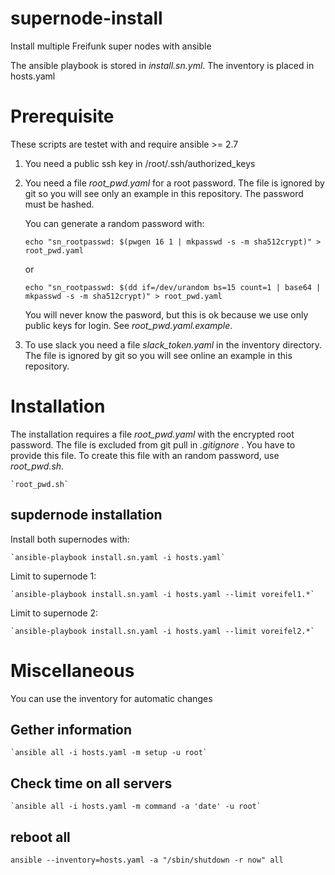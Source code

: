 # supernode-install
Install multiple Freifunk super nodes with ansible

The ansible playbook is stored in *install.sn.yml*. The inventory is placed in hosts.yaml

# Prerequisite

These scripts are testet with and require ansible >= 2.7

 1. You need a public ssh key in /root/.ssh/authorized_keys
 2. You need a file *root_pwd.yaml* for a root password.  The file is ignored by git so you will see only an example in this repository. The password must be hashed.

    You can generate a random password with:

    `echo "sn_rootpasswd: $(pwgen 16 1 | mkpasswd -s -m sha512crypt)" > root_pwd.yaml`

    or

    `echo "sn_rootpasswd: $(dd if=/dev/urandom bs=15 count=1 | base64 | mkpasswd -s -m sha512crypt)" > root_pwd.yaml`

    You will never know the pasword, but this is ok because we use only public keys for login.
    See *root_pwd.yaml.example*.

 3. To use slack you need a file *slack_token.yaml* in the inventory directory.
    The file is ignored by git so you will see online an example in this repository.


# Installation

The  installation requires a file *root_pwd.yaml* with the encrypted root password. The file is excluded from git pull in *.gitignore* . You have to provide this file. To create this file with an random password, use *root_pwd.sh*.

    `root_pwd.sh`


## supdernode installation
Install both supernodes with:

    `ansible-playbook install.sn.yaml -i hosts.yaml`

Limit to supernode 1:

    `ansible-playbook install.sn.yaml -i hosts.yaml --limit voreifel1.*`

Limit to supernode 2:

    `ansible-playbook install.sn.yaml -i hosts.yaml --limit voreifel2.*`

# Miscellaneous

You can use the inventory for automatic changes

## Gether information

    `ansible all -i hosts.yaml -m setup -u root`

## Check time on all servers

    `ansible all -i hosts.yaml -m command -a 'date' -u root`

## reboot all

    ansible --inventory=hosts.yaml -a "/sbin/shutdown -r now" all
